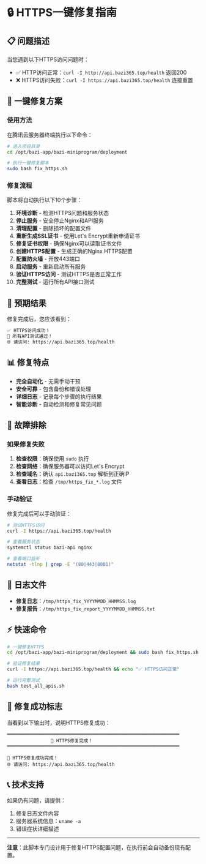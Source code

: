 # 🔒 HTTPS一键修复指南

## 📋 问题描述

当您遇到以下HTTPS访问问题时：
- ✅ HTTP访问正常：`curl -I http://api.bazi365.top/health` 返回200
- ❌ HTTPS访问失败：`curl -I https://api.bazi365.top/health` 连接重置

## 🚀 一键修复方案

### 使用方法

在腾讯云服务器终端执行以下命令：

```bash
# 进入项目目录
cd /opt/bazi-app/bazi-miniprogram/deployment

# 执行一键修复脚本
sudo bash fix_https.sh
```

### 修复流程

脚本将自动执行以下10个步骤：

1. **环境诊断** - 检测HTTPS问题和服务状态
2. **停止服务** - 安全停止Nginx和API服务
3. **清理配置** - 删除损坏的配置文件
4. **重新生成SSL证书** - 使用Let's Encrypt重新申请证书
5. **修复证书权限** - 确保Nginx可以读取证书文件
6. **创建HTTPS配置** - 生成正确的Nginx HTTPS配置
7. **配置防火墙** - 开放443端口
8. **启动服务** - 重新启动所有服务
9. **验证HTTPS访问** - 测试HTTPS是否正常工作
10. **完整测试** - 运行所有API接口测试

## 🎯 预期结果

修复完成后，您应该看到：

```bash
✅ HTTPS访问成功！
🎉 所有API测试通过！
🌐 请访问: https://api.bazi365.top/health
```

## 📊 修复特点

- **完全自动化** - 无需手动干预
- **安全可靠** - 包含备份和错误处理
- **详细日志** - 记录每个步骤的执行结果
- **智能诊断** - 自动检测和修复常见问题

## 🔧 故障排除

### 如果修复失败

1. **检查权限**：确保使用 `sudo` 执行
2. **检查网络**：确保服务器可以访问Let's Encrypt
3. **检查域名**：确认 `api.bazi365.top` 解析到正确IP
4. **查看日志**：检查 `/tmp/https_fix_*.log` 文件

### 手动验证

修复完成后可以手动验证：

```bash
# 测试HTTPS访问
curl -I https://api.bazi365.top/health

# 查看服务状态
systemctl status bazi-api nginx

# 查看端口监听
netstat -tlnp | grep -E "(80|443|8001)"
```

## 📝 日志文件

- **修复日志**：`/tmp/https_fix_YYYYMMDD_HHMMSS.log`
- **修复报告**：`/tmp/https_fix_report_YYYYMMDD_HHMMSS.txt`

## ⚡ 快速命令

```bash
# 一键修复HTTPS
cd /opt/bazi-app/bazi-miniprogram/deployment && sudo bash fix_https.sh

# 验证修复结果
curl -I https://api.bazi365.top/health && echo "✅ HTTPS访问正常"

# 运行完整测试
bash test_all_apis.sh
```

## 🎉 修复成功标志

当看到以下输出时，说明HTTPS修复成功：

```
═══════════════════════════════════════════════════════════════
                🎉 HTTPS修复完成！
═══════════════════════════════════════════════════════════════

🎯 HTTPS修复成功完成！
🌐 请访问: https://api.bazi365.top/health
```

## 📞 技术支持

如果仍有问题，请提供：
1. 修复日志文件内容
2. 服务器系统信息：`uname -a`
3. 错误症状详细描述

---

**注意**：此脚本专门设计用于修复HTTPS配置问题，在执行前会自动备份现有配置。
